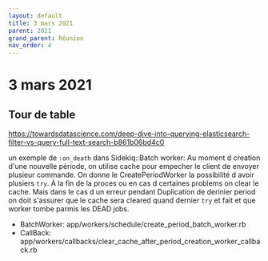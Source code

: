 ```yaml
---
layout: default
title: 3 mars 2021
parent: 2021
grand_parent: Réunion
nav_order: 4
---
```


# 3 mars 2021

## Tour de table

https://towardsdatascience.com/deep-dive-into-querying-elasticsearch-filter-vs-query-full-text-search-b861b06bd4c0

un exemple de `:on_death` dans Sidekiq::Batch worker:
Au moment d creation d'une nouvelle période, on utilise cache pour empecher le client de envoyer plusieur commande. On donne le CreatePeriodWorker la possibilité d avoir plusiers `try`. À la fin de la proces ou en cas d certaines problems on clear le cache. Mais dans le cas d un erreur pendant Duplication de derinier period on doit  s'assurer que le cache sera cleared quand dernier `try` et fait et que worker tombe parmis les DEAD jobs.
- BatchWorker: app/workers/schedule/create_period_batch_worker.rb 
- CallBack: app/workers/callbacks/clear_cache_after_period_creation_worker_callback.rb
